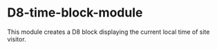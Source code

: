 # D8-time-block-module
This module creates a D8 block displaying the current local time of site visitor.

